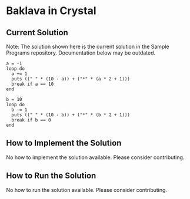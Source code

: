 # Baklava in Crystal

## Current Solution

Note: The solution shown here is the current solution in the Sample Programs repository. Documentation below may be outdated.

```Crystal
a = -1
loop do
  a += 1
  puts ((" " * (10 - a)) + ("*" * (a * 2 + 1)))
  break if a == 10
end

b = 10
loop do
  b -= 1
  puts ((" " * (10 - b)) + ("*" * (b * 2 + 1)))
  break if b == 0
end

```

## How to Implement the Solution

No how to implement the solution available. Please consider contributing.

## How to Run the Solution

No how to run the solution available. Please consider contributing.